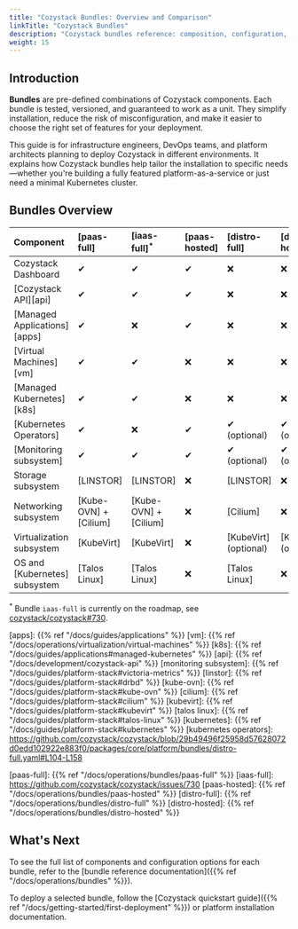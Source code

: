 ```yaml
---
title: "Cozystack Bundles: Overview and Comparison"
linkTitle: "Cozystack Bundles"
description: "Cozystack bundles reference: composition, configuration, and troubleshooting."
weight: 15
---
```


## Introduction

**Bundles** are pre-defined combinations of Cozystack components.
Each bundle is tested, versioned, and guaranteed to work as a unit.
They simplify installation, reduce the risk of misconfiguration, and make it easier to choose the right set of features for your deployment.

This guide is for infrastructure engineers, DevOps teams, and platform architects planning to deploy Cozystack in different environments.
It explains how Cozystack bundles help tailor the installation to specific needs—whether you're building a fully featured platform-as-a-service
or just need a minimal Kubernetes cluster.

## Bundles Overview


| Component                     | [paas-full]            | [iaas-full]<sup>*</sup> | [paas-hosted]  | [distro-full]         | [distro-hosted]       |
|:------------------------------|:-----------------------|:------------------------|:---------------|:----------------------|:----------------------|
| Cozystack Dashboard           | ✔                      | ✔                       | ✔              | ❌                    | ❌                    |
| [Cozystack API][api]          | ✔                      | ✔                       | ✔              | ❌                    | ❌                    |
| [Managed Applications][apps]  | ✔                      | ❌                      | ✔              | ❌                    | ❌                    |
| [Virtual Machines][vm]        | ✔                      | ✔                       | ❌             | ❌                    | ❌                    |
| [Managed Kubernetes][k8s]     | ✔                      | ✔                       | ❌             | ❌                    | ❌                    |
| [Kubernetes Operators]        | ✔                      | ❌                      | ✔              | ✔ (optional)          | ✔ (optional)          |
| [Monitoring subsystem]        | ✔                      | ✔                       | ✔              | ✔ (optional)          | ✔ (optional)          |
| Storage subsystem             | [LINSTOR]              | [LINSTOR]               | ❌             | [LINSTOR]             | ❌                    |
| Networking subsystem          | [Kube-OVN] + [Cilium]  | [Kube-OVN] + [Cilium]   | ❌             | [Cilium]              | ❌                    |
| Virtualization subsystem      | [KubeVirt]             | [KubeVirt]              | ❌             | [KubeVirt] (optional) | [KubeVirt] (optional) |
| OS and [Kubernetes] subsystem | [Talos Linux]          | [Talos Linux]           | ❌             | [Talos Linux]         | ❌                    |


<sup>*</sup> Bundle `iaas-full` is currently on the roadmap, see [cozystack/cozystack#730][iaas-full-gh].

[apps]: {{% ref "/docs/guides/applications" %}}
[vm]: {{% ref "/docs/operations/virtualization/virtual-machines" %}}
[k8s]: {{% ref "/docs/guides/applications#managed-kubernetes" %}}
[api]: {{% ref "/docs/development/cozystack-api" %}}
[monitoring subsystem]: {{% ref "/docs/guides/platform-stack#victoria-metrics" %}}
[linstor]: {{% ref "/docs/guides/platform-stack#drbd" %}}
[kube-ovn]: {{% ref "/docs/guides/platform-stack#kube-ovn" %}}
[cilium]: {{% ref "/docs/guides/platform-stack#cilium" %}}
[kubevirt]: {{% ref "/docs/guides/platform-stack#kubevirt" %}}
[talos linux]: {{% ref "/docs/guides/platform-stack#talos-linux" %}}
[kubernetes]: {{% ref "/docs/guides/platform-stack#kubernetes" %}}
[kubernetes operators]: https://github.com/cozystack/cozystack/blob/29b49496f25958d57628072d0edd102922e883f0/packages/core/platform/bundles/distro-full.yaml#L104-L158

[paas-full-gh]: https://github.com/cozystack/cozystack/blob/main/packages/core/platform/bundles/paas-full.yaml
[iaas-full-gh]: https://github.com/cozystack/cozystack/issues/730
[paas-hosted-gh]: https://github.com/cozystack/cozystack/blob/main/packages/core/platform/bundles/paas-hosted.yaml
[distro-full-gh]: https://github.com/cozystack/cozystack/blob/main/packages/core/platform/bundles/distro-full.yaml
[distro-hosted-gh]: https://github.com/cozystack/cozystack/blob/main/packages/core/platform/bundles/distro-hosted.yaml

[paas-full]: {{% ref "/docs/operations/bundles/paas-full" %}}
[iaas-full]: https://github.com/cozystack/cozystack/issues/730
[paas-hosted]: {{% ref "/docs/operations/bundles/paas-hosted" %}}
[distro-full]: {{% ref "/docs/operations/bundles/distro-full" %}}
[distro-hosted]: {{% ref "/docs/operations/bundles/distro-hosted" %}}

## What's Next

To see the full list of components and configuration options for each bundle, refer to the 
[bundle reference documentation]({{% ref "/docs/operations/bundles" %}}).

To deploy a selected bundle, follow the [Cozystack quickstart guide]({{% ref "/docs/getting-started/first-deployment" %}}) or platform installation documentation.


